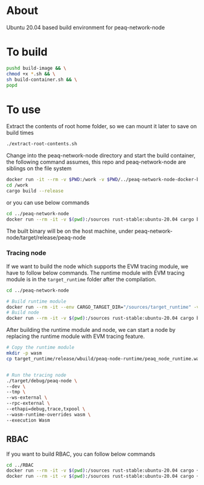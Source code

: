 # About
Ubuntu 20.04 based build environment for peaq-network-node

# To build
```bash
pushd build-image && \
chmod +x *.sh && \
sh build-container.sh && \
popd
```

# To use

Extract the contents of root home folder, so we can mount it later to save on build times
```bash
./extract-root-contents.sh
```

Change into the peaq-network-node directory and start the build container, the following command assumes, this repo and peaq-network-node are siblings on the file system

```bash
docker run -it --rm -v $PWD:/work -v $PWD/../peaq-network-node-docker-builder/dev-env/root:/root rust-stable:ubuntu-20.04 /bin/bash
cd /work
cargo build --release
```
or you can use below commands
```bash
cd ../peaq-network-node
docker run --rm -it -v $(pwd):/sources rust-stable:ubuntu-20.04 cargo build --release --manifest-path=/sources/Cargo.toml
```

The built binary will be on the host machine, under peaq-network-node/target/release/peaq-node

### Tracing node
If we want to build the node which supports the EVM tracing module, we have to follow below commands. The runtime module with EVM tracing module is in the `target_runtime` folder after the compilation.

```bash
cd ../peaq-network-node

# Build runtime module
docker run --rm -it --env CARGO_TARGET_DIR="/sources/target_runtime" -v $(pwd):/sources rust-stable:ubuntu-20.04 cargo build --release -p peaq-node-runtime --features "std aura evm-tracing" --manifest-path=/sources/Cargo.toml
# Build node
docker run --rm -it -v $(pwd):/sources rust-stable:ubuntu-20.04 cargo build --release --manifest-path=/sources/Cargo.toml
```

After building the runtime module and node, we can start a node by replacing the runtime module with EVM tracing feature.
```bash
# Copy the runtime module
mkdir -p wasm
cp target_runtime/release/wbuild/peaq-node-runtime/peaq_node_runtime.wasm wasm


# Run the tracing node
./target/debug/peaq-node \
--dev \
--tmp \
--ws-external \
--rpc-external \
--ethapi=debug,trace,txpool \
--wasm-runtime-overrides wasm \
--execution Wasm
```

## RBAC
If you want to build RBAC, you can follow below commands

```bash
cd ../RBAC
docker run --rm -it -v $(pwd):/sources rust-stable:ubuntu-20.04 cargo +nightly contract build --manifest-path=/sources/Cargo.toml
docker run --rm -it -v $(pwd):/sources rust-stable:ubuntu-20.04 cargo +nightly contract test --manifest-path=/sources/Cargo.toml
```
